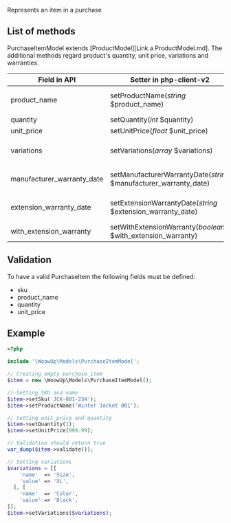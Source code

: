 Represents an item in a purchase

## List of methods

PurchaseItemModel extends [ProductModel][Link a ProductModel.md]. The additional methods regard product's quantity, unit price, variations and warranties.

| Field in API | Setter in php-client-v2 | Getter in php-client-v2 | Comments |
| --- | --- | --- | --- |
| product_name | setProductName(*string* $product_name) | getProductName() | Also sets the field 'name' |
| quantity | setQuantity(*int* $quantity) | getQuantity() | |
| unit_price | setUnitPrice(*float* $unit_price) | getUnitPrice() | |
| variations | setVariations(*array* $variations) | getVariations() | Item variations (e.g. size) |
| manufacturer_warranty_date | setManufacturerWarrantyDate(*string* $manufacturer_warranty_date) | getManufacturerWarrantyDate() | Format: YYYY-MM-DD |
| extension_warranty_date | setExtensionWarrantyDate(*string* $extension_warranty_date) | getExtensionWarrantyDate() | Format: YYYY-MM-DD |
| with_extension_warranty | setWithExtensionWarranty(*boolean* $with_extension_warranty) | getWithExtensionWarranty() | |

## Validation

To have a valid PurchaseItem the following fields must be defined:
+ sku
+ product_name
+ quantity
+ unit_price


## Example
```php
<?php

include '\WoowUp\Models\PurchaseItemModel';

// Creating empty purchase item
$item = new \WoowUp\Models\PurchaseItemModel();

// Setting SKU and name
$item->setSku('JCK-001-234');
$item->setProductName('Winter Jacket 001');

// Setting unit_price and quantity
$item->setQuantity(1);
$item->setUnitPrice(999.99);

// Validation should return true
var_dump($item->validate());

// Setting variations
$variations = [[
    'name'  => 'Size',
    'value' => 'XL',
  ], [
    'name'  => 'Color',
    'value' => 'Black',
]];
$item->setVariations($variations);
